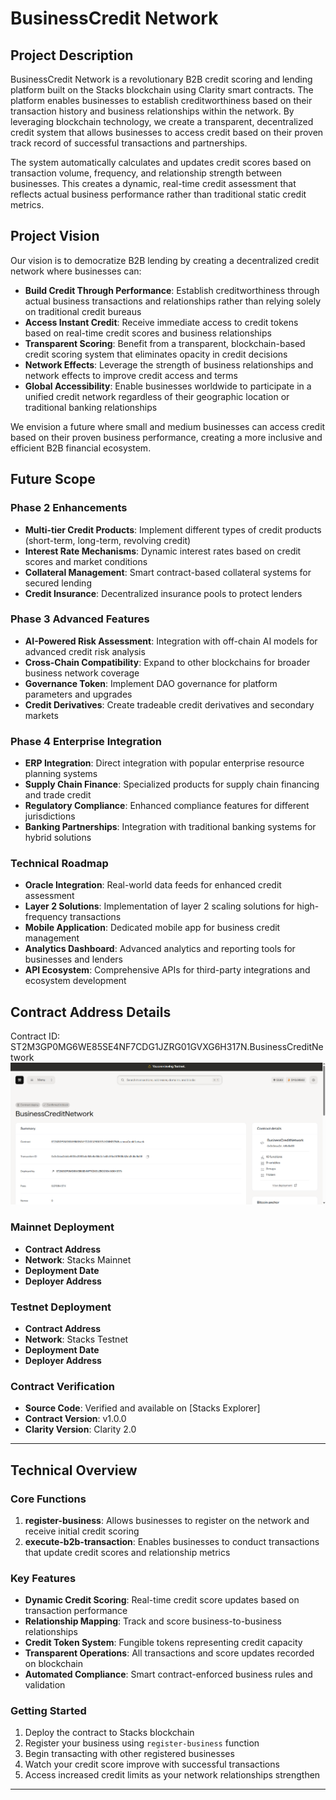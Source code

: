 # BusinessCredit Network

## Project Description

BusinessCredit Network is a revolutionary B2B credit scoring and lending platform built on the Stacks blockchain using Clarity smart contracts. The platform enables businesses to establish creditworthiness based on their transaction history and business relationships within the network. By leveraging blockchain technology, we create a transparent, decentralized credit system that allows businesses to access credit based on their proven track record of successful transactions and partnerships.

The system automatically calculates and updates credit scores based on transaction volume, frequency, and relationship strength between businesses. This creates a dynamic, real-time credit assessment that reflects actual business performance rather than traditional static credit metrics.

## Project Vision

Our vision is to democratize B2B lending by creating a decentralized credit network where businesses can:

- **Build Credit Through Performance**: Establish creditworthiness through actual business transactions and relationships rather than relying solely on traditional credit bureaus
- **Access Instant Credit**: Receive immediate access to credit tokens based on real-time credit scores and business relationships
- **Transparent Scoring**: Benefit from a transparent, blockchain-based credit scoring system that eliminates opacity in credit decisions
- **Network Effects**: Leverage the strength of business relationships and network effects to improve credit access and terms
- **Global Accessibility**: Enable businesses worldwide to participate in a unified credit network regardless of their geographic location or traditional banking relationships

We envision a future where small and medium businesses can access credit based on their proven business performance, creating a more inclusive and efficient B2B financial ecosystem.

## Future Scope

### Phase 2 Enhancements
- **Multi-tier Credit Products**: Implement different types of credit products (short-term, long-term, revolving credit)
- **Interest Rate Mechanisms**: Dynamic interest rates based on credit scores and market conditions
- **Collateral Management**: Smart contract-based collateral systems for secured lending
- **Credit Insurance**: Decentralized insurance pools to protect lenders

### Phase 3 Advanced Features
- **AI-Powered Risk Assessment**: Integration with off-chain AI models for advanced credit risk analysis
- **Cross-Chain Compatibility**: Expand to other blockchains for broader business network coverage
- **Governance Token**: Implement DAO governance for platform parameters and upgrades
- **Credit Derivatives**: Create tradeable credit derivatives and secondary markets

### Phase 4 Enterprise Integration
- **ERP Integration**: Direct integration with popular enterprise resource planning systems
- **Supply Chain Finance**: Specialized products for supply chain financing and trade credit
- **Regulatory Compliance**: Enhanced compliance features for different jurisdictions
- **Banking Partnerships**: Integration with traditional banking systems for hybrid solutions

### Technical Roadmap
- **Oracle Integration**: Real-world data feeds for enhanced credit assessment
- **Layer 2 Solutions**: Implementation of layer 2 scaling solutions for high-frequency transactions
- **Mobile Application**: Dedicated mobile app for business credit management
- **Analytics Dashboard**: Advanced analytics and reporting tools for businesses and lenders
- **API Ecosystem**: Comprehensive APIs for third-party integrations and ecosystem development

## Contract Address Details
Contract ID: ST2M3GP0MG6WE85SE4NF7CDG1JZRG01GVXG6H317N.BusinessCreditNetwork
![alt text](image.png)

### Mainnet Deployment
- **Contract Address**
- **Network**: Stacks Mainnet
- **Deployment Date**
- **Deployer Address**

### Testnet Deployment
- **Contract Address**
- **Network**: Stacks Testnet
- **Deployment Date**
- **Deployer Address**

### Contract Verification
- **Source Code**: Verified and available on [Stacks Explorer]
- **Contract Version**: v1.0.0
- **Clarity Version**: Clarity 2.0

---

## Technical Overview

### Core Functions

1. **register-business**: Allows businesses to register on the network and receive initial credit scoring
2. **execute-b2b-transaction**: Enables businesses to conduct transactions that update credit scores and relationship metrics

### Key Features

- **Dynamic Credit Scoring**: Real-time credit score updates based on transaction performance
- **Relationship Mapping**: Track and score business-to-business relationships
- **Credit Token System**: Fungible tokens representing credit capacity
- **Transparent Operations**: All transactions and score updates recorded on blockchain
- **Automated Compliance**: Smart contract-enforced business rules and validation

### Getting Started

1. Deploy the contract to Stacks blockchain
2. Register your business using `register-business` function
3. Begin transacting with other registered businesses
4. Watch your credit score improve with successful transactions
5. Access increased credit limits as your network relationships strengthen

---
